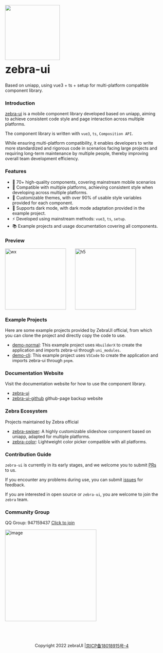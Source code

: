 <div class="zebra-doc-card">
  <div class="zebra-doc-intro">
    <img class="zebra-doc-intro__logo" style="width: 180px; height: 180px;" src="https://assets-1256020106.file.myqcloud.com/zebra-ui/logo.png">
    <h2 style="margin: 0; font-size: 36px; line-height: 60px;">zebra-ui</h2>
    <p>Based on uniapp, using vue3 + ts + setup for multi-platform compatible component library.</p>
  </div>
</div>

### Introduction

[zebra-ui](https://zebraui.com/) is a mobile component library developed based on uniapp, aiming to achieve consistent code style and page interaction across multiple platforms.

The component library is written with `vue3`, `ts`, `Composition API`.

While ensuring multi-platform compatibility, it enables developers to write more standardized and rigorous code in scenarios facing large projects and requiring long-term maintenance by multiple people, thereby improving overall team development efficiency.

### Features

- 🚀 70+ high-quality components, covering mainstream mobile scenarios
- 🔨 Compatible with multiple platforms, achieving consistent style when developing across multiple platforms.
- 🎨 Customizable themes, with over 90% of usable style variables provided for each component.
- 🎨 Supports dark mode, with dark mode adaptation provided in the example project.
- ⚡️ Developed using mainstream methods: `vue3`, `ts`, `setup`.
- 📚 Example projects and usage documentation covering all components.

### Preview

<div style="display:flex;">
	<img alt="wx" src="https://assets-1256020106.file.myqcloud.com/zebra-ui/source/weixin.jpg" width="200" />
	<img alt="h5" src="https://assets-1256020106.file.myqcloud.com/zebra-ui/source/h5.png" width="200" style="margin-left:30px;" />
</div>

### Example Projects

Here are some example projects provided by ZebraUI official, from which you can clone the project and directly copy the code to use.

- [demo-normal](https://github.com/zebra-ui/zebra-ui/tree/master/demos/demo-normal): This example project uses `HbuilderX` to create the application and imports zebra-ui through `uni_modules`.
- [demo-cli](https://github.com/zebra-ui/zebra-ui/tree/master/demos/demo-cli): This example project uses `VSCode` to create the application and imports zebra-ui through `pnpm`.

### Documentation Website

Visit the documentation website for how to use the component library.

- [zebra-ui](https://zebraui.com/)
- [zebra-ui-github](https://github.zebraui.com/) github-page backup website

### Zebra Ecosystem

Projects maintained by Zebra official

- [zebra-swiper](https://swiper.zebraui.com/): A highly customizable slideshow component based on uniapp, adapted for multiple platforms.
- [zebra-color](https://color.zebraui.com/): Lightweight color picker compatible with all platforms.

### Contribution Guide

`zebra-ui` is currently in its early stages, and we welcome you to submit [PRs](https://github.com/zebra-ui/zebra-ui/pulls) to us.

If you encounter any problems during use, you can submit [issues](https://github.com/zebra-ui/zebra-ui/issues) for feedback.

If you are interested in open source or `zebra-ui`, you are welcome to join the `zebra` team.

### Community Group

QQ Group: 947159437 [Click to join](http://qm.qq.com/cgi-bin/qm/qr?_wv=1027&k=j0ofK9kA3Um4GXM3mdu0SNFUCOPTapGK&authKey=C%2Fr2jznrkjfCNen37FXpfR30fXpz2piJVCHkDTLHepAoq5OtZxtKXHJc%2BCZ77qFF&noverify=0&group_code=947159437)

<img alt="image" src="https://assets-1256020106.file.myqcloud.com/zebra-ui/source/zebra-qq-code.jpg" style="width:300px;" />

##

 <div style="width:100%;height:100px;display:flex;align-items:center;justify-content:center;">
   Copyright 2022 zebraUI |  <a id="domain" href="https://beian.miit.gov.cn/" target="_blank">京ICP备18018915号-4</a>
</div>
